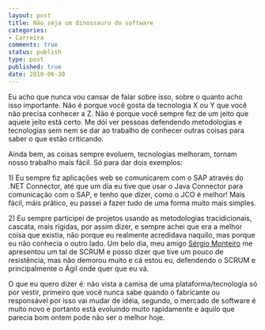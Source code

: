 ```yaml
---
layout: post
title: Não seja um dinossauro do software
categories:
- Carreira
comments: true
status: publish
type: post
published: true
date: 2010-06-30
---
```

<p>Eu acho que nunca vou cansar de falar sobre isso, sobre o quanto acho isso importante. Não é porque você gosta da tecnologia X ou Y que você não precisa conhecer a Z. Não é porque você sempre fez de um jeito que aquele jeito está certo. Me dói ver pessoas defendendo metodologias e tecnologias sem nem se dar ao trabalho de conhecer outras coisas para saber o que estão criticando.</p>  <p>Ainda bem, as coisas sempre evoluem, tecnologias melhoram, tornam nosso trabalho mais fácil. Só para dar dois exemplos:</p>  <p>1) Eu sempre fiz aplicações web se comunicarem com o SAP através do .NET Connector, até que um dia eu tive que usar o Java Connector para comunicação com o SAP, e tenho que dizer, como o JCO é melhor! Mais fácil, máis prático, eu passei a fazer tudo de uma forma muito mais simples.</p>  <p>2) Eu sempre participei de projetos usando as metodologias tracidicionais, cascata, mais rígidas, por assim dizer, e sempre achei que era a melhor coisa que existia, não porque eu realmente acredidava naquilo, mas porque eu não conhecia o outro lado. Um belo dia, meu amigo <a href="http://twitter.com/sergiomonteiro" target="_blank">Sérgio Monteiro</a> me apresentou um tal de SCRUM e posso dizer que tive um pouco de resistência, mas não demorou muito e cá estou eu, defendendo o SCRUM e principalmente o Ágil onde quer que eu vá.</p>  <p>O que eu quero dizer é: não vista a camisa de uma plataforma/tecnologia só por vestir, primeiro que você nunca sabe quando o fabricante ou responsável por isso vai mudar de idéia, segundo, o mercado de software é muito novo e portanto está evoluindo muito rapidamente e aquilo que parecia bom ontem pode não ser o melhor hoje.</p>

